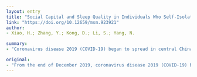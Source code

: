```yaml
---
layout: entry
title: "Social Capital and Sleep Quality in Individuals Who Self-Isolated for 14 Days During the Coronavirus Disease 2019 (COVID-19) Outbreak in January 2020 in China"
link: "https://doi.org/10.12659/msm.923921"
author:
- Xiao, H.; Zhang, Y.; Kong, D.; Li, S.; Yang, N.

summary:
- "Coronavirus disease 2019 (COVID-19) began to spread in central China. Social capital is a measure of social trust, belonging, and participation. Study aimed to investigate the effects of social capital on sleep quality and the mechanisms involved in people who self-isolated at home for 14 days in January 2020. Anxiety was assessed using the Personal Social Capital Scale 16 (PSCI-16) questionnaire."

original:
- "From the end of December 2019, coronavirus disease 2019 (COVID-19) began to spread in central China. Social capital is a measure of social trust, belonging, and participation. This study aimed to investigate the effects of social capital on sleep quality and the mechanisms involved in people who self-isolated at home for 14 days in January 2020 during the COVID-19 epidemic in central China. MATERIAL AND METHODS Individuals (n=170) who self-isolated at home for 14 days in central China, completed self-reported questionnaires on the third day of isolation. Individual social capital was assessed using the Personal Social Capital Scale 16 (PSCI-16) questionnaire. Anxiety was assessed using the Self-Rating Anxiety Scale (SAS) questionnaire, stress was assessed using the Stanford Acute Stress Reaction (SASR) questionnaire, and sleep was assessed using the Pittsburgh Sleep Quality Index (PSQI) questionnaire. Path analysis was performed to evaluate the relationships between a dependent variable (social capital) and two or more independent variables, using Pearson's correlation analysis and structural equation modeling (SEM). RESULTS Low levels of social capital were associated with increased levels of anxiety and stress, but increased levels of social capital were positively associated with increased quality of sleep. Anxiety was associated with stress and reduced sleep quality, and the combination of anxiety and stress reduced the positive effects of social capital on sleep quality. CONCLUSIONS During a period of individual self-isolation during the COVID-19 virus epidemic in central China, increased social capital improved sleep quality by reducing anxiety and stress."
---
```


